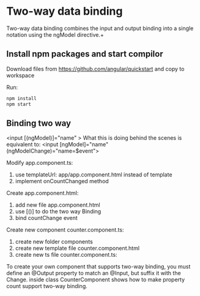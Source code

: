 # Two-way data binding

Two-way data binding combines the input and output binding into a single notation using the ngModel directive.+


## Install npm packages and start compilor


Download files from  https://github.com/angular/quickstart and copy to workspace


Run:

```bash
npm install
npm start
```

## Binding two way

<input [(ngModel)]="name" >
What this is doing behind the scenes is equivalent to:
<input [ngModel]="name" (ngModelChange)="name=$event">

Modify app.component.ts:
1) use templateUrl: app/app.component.html instead of template
2) implement onCountChanged method

Create app.component.html:
1) add new file app.component.html
2) use [()] to do the two way Binding
3) bind countChange event

Create new component counter.component.ts:
1) create new folder components
2) create new template file counter.component.html
3) create new ts file counter.component.ts:

To create your own component that supports two-way binding, 
you must define an @Output property to match an @Input, but suffix it with the Change. 
inside class CounterComponent shows how to make property count support two-way binding.



